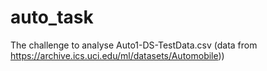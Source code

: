 # auto_task

The challenge to analyse Auto1-DS-TestData.csv
(data from https://archive.ics.uci.edu/ml/datasets/Automobile))
